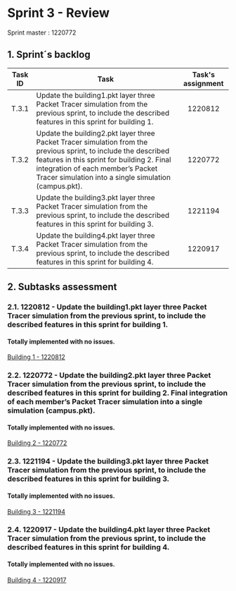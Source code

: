 # Sprint 3 - Review #

Sprint master : 1220772

## 1. Sprint´s backlog ##

| Task ID | Task                                                                                                                                                                                                                                                        | Task's assignment |
|:-------:|-------------------------------------------------------------------------------------------------------------------------------------------------------------------------------------------------------------------------------------------------------------|:-----------------:|
|  T.3.1  | Update the building1.pkt layer three Packet Tracer simulation from the previous sprint, to include the described features in this sprint for building 1.                                                                                                    |      1220812      |
|  T.3.2  | Update the building2.pkt layer three Packet Tracer simulation from the previous sprint, to include the described features in this sprint for building 2. Final integration of each member’s Packet Tracer simulation into a single simulation (campus.pkt). |      1220772      |
|  T.3.3  | Update the building3.pkt layer three Packet Tracer simulation from the previous sprint, to include the described features in this sprint for building 3.                                                                                                    |      1221194      |
|  T.3.4  | Update the building4.pkt layer three Packet Tracer simulation from the previous sprint, to include the described features in this sprint for building 4.                                                                                                    |      1220917      |

## 2. Subtasks assessment ##

### 2.1. 1220812 - Update the building1.pkt layer three Packet Tracer simulation from the previous sprint, to include the described features in this sprint for building 1. ###
#### Totally implemented with no issues. ####
[Building 1 - 1220812](Building%201%20-%201220812)


### 2.2. 1220772 - Update the building2.pkt layer three Packet Tracer simulation from the previous sprint, to include the described features in this sprint for building 2. Final integration of each member’s Packet Tracer simulation into a single simulation (campus.pkt). ###
#### Totally implemented with no issues. ####
[Building 2 - 1220772](Building%202%20-%201220772)


### 2.3. 1221194 - Update the building3.pkt layer three Packet Tracer simulation from the previous sprint, to include the described features in this sprint for building 3.  ###
#### Totally implemented with no issues. ####
[Building 3 - 1221194](Building%203%20-%201221194)


### 2.4. 1220917 - Update the building4.pkt layer three Packet Tracer simulation from the previous sprint, to include the described features in this sprint for building 4. ###
#### Totally implemented with no issues. ####
[Building 4 - 1220917](Building%204%20-%201220917)